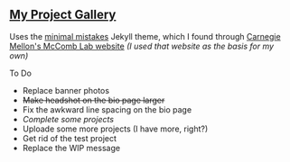 ## [My Project Gallery](https://d-winker.github.io/)  
Uses the [minimal mistakes](https://mmistakes.github.io/minimal-mistakes/) Jekyll theme, which I found through [Carnegie Mellon's McComb Lab website](https://github.com/cmudrc/cmudrc.github.io) _(I used that website as the basis for my own)_  

To Do
- Replace banner photos
- ~~Make headshot on the bio page larger~~
- Fix the awkward line spacing on the bio page
- _Complete some projects_
- Uploade some more projects (I have more, right?)
- Get rid of the test project
- Replace the WIP message
